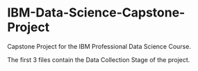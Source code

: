 # IBM-Data-Science-Capstone-Project
Capstone Project for the IBM Professional Data Science Course.


The first 3 files contain the Data Collection Stage of the project.
